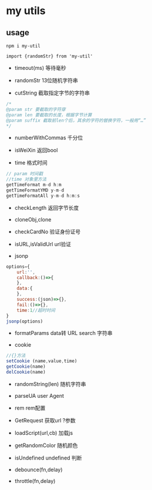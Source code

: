 # my utils 

## usage
```
npm i my-util

import {randomStr} from 'my-util'

```
- timeout(ms) 等待毫秒
  
- randomStr  13位随机字符串 
  
- cutString 截取指定字节的字符串 
```js
/*
@param str 要截取的字符穿
@param len 要截取的长度，根据字节计算
@param suffix 截取前len个后，其余的字符的替换字符，一般用“…”
*/
 ```
- numberWithCommas 千分位

- isWeiXin 返回bool

- time 格式时间
```js
// param 时间戳
//time 对象里方法
getTimeFormat m-d h:m
getTimeFormatYMD y-m-d
getTimeFormatAll y-m-d h:m:s
```
- checkLength 返回字节长度

- cloneObj,clone 

- checkCardNo 验证身份证号

- isURL,isValidUrl url验证

- jsonp 
```js
options={
    url:'',
    callback:()=>{
    },
    data:{
    },
    success:(json)=>{},
    fail:()=>{},
    time:1//超时时间
}
jsonp(options)
```
- formatParams data转 URL search 字符串

- cookie
```js
//{}方法
setCookie (name,value,time)
getCookie(name)
delCookie(name)
```
- randomString(len) 随机字符串

- parseUA user Agent

- rem rem配置

- GetRequest 获取url ?参数

- loadScript(url,cb)  加载js

- getRandomColor 随机颜色

- isUndefined undefined 判断

- debounce(fn,delay)

- throttle(fn,delay)